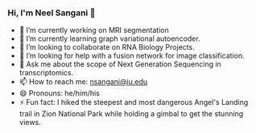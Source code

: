 ### Hi, I'm Neel Sangani 👋

- 🔭 I’m currently working on MRI segmentation
- 🌱 I’m currently learning graph variational autoencoder. 
- 👯 I’m looking to collaborate on RNA Biology Projects.
- 🤔 I’m looking for help with a fusion network for image classification.
- 💬 Ask me about the scope of Next Generation Sequencing in transcriptomics. 
- 📫 How to reach me: nsangani@iu.edu
- 😄 Pronouns: he/him/his
- ⚡ Fun fact: I hiked the steepest and most dangerous Angel's Landing trail in Zion National Park  while holding a gimbal to get the stunning views. 

